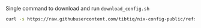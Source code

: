 Single command to download and run `download_config.sh`

```bash
curl -s https://raw.githubusercontent.com/tibtiq/nix-config-public/refs/heads/main/scripts/download_config.sh | sudo sh
```
